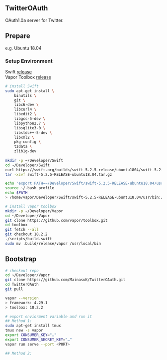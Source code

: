 ## TwitterOAuth
OAuth1.0a server for Twitter.

## Prepare
e.g. Ubuntu 18.04


### Setup Environment
Swift [release](https://swift.org/download/#releases)
</br>
Vapor Toolbox [release](https://github.com/vapor/toolbox/releases)

```bash
# install Swift
sudo apt-get install \
    binutils \
    git \
    libc6-dev \
    libcurl4 \
    libedit2 \
    libgcc-5-dev \
    libpython2.7 \
    libsqlite3-0 \
    libstdc++-5-dev \
    libxml2 \
    pkg-config \
    tzdata \
    zlib1g-dev
    
mkdir -p ~/Developer/Swift         
cd ~/Developer/Swift
curl https://swift.org/builds/swift-5.2.5-release/ubuntu1804/swift-5.2.5-RELEASE/swift-5.2.5-RELEASE-ubuntu18.04.tar.gz -O
tar -xzvf swift-5.2.5-RELEASE-ubuntu18.04.tar.gz

echo 'export PATH=~/Developer/Swift/swift-5.2.5-RELEASE-ubuntu18.04/usr/bin:$PATH' >> ~/.bash_profile
source ~/.bash_profile
echo $PATH
> /home/vapor/Developer/Swift/swift-5.2.5-RELEASE-ubuntu18.04/usr/bin:/usr/local/sbin:/usr/local/bin:/usr/sbin:/usr/bin:/sbin:/bin:/usr/games:/usr/local/games:/snap/bin

# install vapor toolbox
mkdir -p ~/Developer/Vapor
cd ~/Developer/Vapor
git clone https://github.com/vapor/toolbox.git
cd toolbox
git fetch --all
git checkout 18.2.2
./scripts/build.swift 
sudo mv .build/release/vapor /usr/local/bin
```

## Bootstrap
```bash
# checkout repo
cd ~/Developer/Vapor
git clone https://github.com/MainasuK/TwitterOAuth.git
cd TwitterOAuth
git pull

vapor --version
> framework: 4.29.1
> toolbox: 18.2.2 

# export enviorment variable and run it
## Method 1:
sudo apt-get install tmux
tmux new -s vapor
export CONSUMER_KEY="…"
export CONSUMER_SECRET_KEY="…"
vapor run serve --port <PORT>

## Method 2:
```